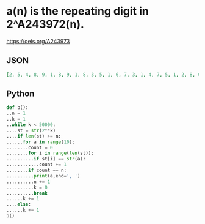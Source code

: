 # a\(n\) is the repeating digit in 2^A243972\(n\)\.
https://oeis.org/A243973
## JSON
```JSON
[2, 5, 4, 8, 9, 1, 8, 9, 1, 8, 3, 5, 1, 6, 7, 3, 1, 4, 7, 5, 1, 2, 8, 0, 7, 7, 8, 1, 4, 1, 8, 5, 7, 5, 9, 4, 8, 1, 6, 7, 3, 5, 0, 4, 9, 8, 6, 7, 4, 1, 6, 3, 0, 2, 9, 8, 4, 5, 8, 9, 2, 3, 0, 3, 3, 5, 1, 6, 3, 4, 6, 6, 8, 6, 4, 8, 4, 6, 5, 7, 4, 1, 1, 7, 1, 1, 9, 3, 2, 5, 2, 2, 3]
```
## Python
```Python
def b():
..n = 1
..k = 1
..while k < 50000:
....st = str(2**k)
....if len(st) >= n:
......for a in range(10):
........count = 0
........for i in range(len(st)):
..........if st[i] == str(a):
............count += 1
........if count == n:
..........print(a,end=', ')
..........n += 1
..........k = 0
..........break
......k += 1
....else:
......k += 1
b()
```
